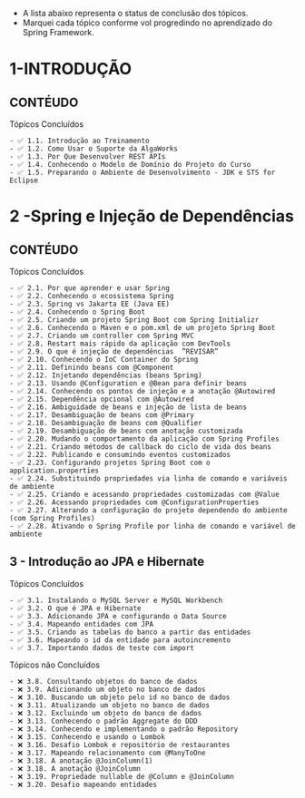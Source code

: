 - A lista abaixo representa o status de conclusão dos tópicos.
- Marquei cada tópico conforme vol progredindo no aprendizado do Spring Framework.
# 1-INTRODUÇÃO
## CONTÉUDO
Tópicos Concluídos
    
    - ✅ 1.1. Introdução ao Treinamento
    - ✅ 1.2. Como Usar o Suporte da AlgaWorks
    - ✅ 1.3. Por Que Desenvolver REST APIs
    - ✅ 1.4. Conhecendo o Modelo de Domínio do Projeto do Curso
    - ✅ 1.5. Preparando o Ambiente de Desenvolvimento - JDK e STS for Eclipse

# 2 -Spring e Injeção de Dependências
## CONTÉUDO
Tópicos Concluídos
    
    - ✅ 2.1. Por que aprender e usar Spring
    - ✅ 2.2. Conhecendo o ecossistema Spring
    - ✅ 2.3. Spring vs Jakarta EE (Java EE)
    - ✅ 2.4. Conhecendo o Spring Boot
    - ✅ 2.5. Criando um projeto Spring Boot com Spring Initializr
    - ✅ 2.6. Conhecendo o Maven e o pom.xml de um projeto Spring Boot
    - ✅ 2.7. Criando um controller com Spring MVC
    - ✅ 2.8. Restart mais rápido da aplicação com DevTools
    - ✅ 2.9. O que é injeção de dependências  ”REVISAR”
    - ✅ 2.10. Conhecendo o IoC Container do Spring
    - ✅ 2.11. Definindo beans com @Component
    - ✅ 2.12. Injetando dependências (beans Spring)
    - ✅ 2.13. Usando @Configuration e @Bean para definir beans
    - ✅ 2.14. Conhecendo os pontos de injeção e a anotação @Autowired
    - ✅ 2.15. Dependência opcional com @Autowired
    - ✅ 2.16. Ambiguidade de beans e injeção de lista de beans
    - ✅ 2.17. Desambiguação de beans com @Primary
    - ✅ 2.18. Desambiguação de beans com @Qualifier
    - ✅ 2.19. Desambiguação de beans com anotação customizada
    - ✅ 2.20. Mudando o comportamento da aplicação com Spring Profiles
    - ✅ 2.21. Criando métodos de callback do ciclo de vida dos beans
    - ✅ 2.22. Publicando e consumindo eventos customizados
    - ✅ 2.23. Configurando projetos Spring Boot com o application.properties
    - ✅ 2.24. Substituindo propriedades via linha de comando e variáveis de ambiente
    - ✅ 2.25. Criando e acessando propriedades customizadas com @Value   
    - ✅ 2.26. Acessando propriedades com @ConfigurationProperties
    - ✅ 2.27. Alterando a configuração do projeto dependendo do ambiente (com Spring Profiles)
    - ✅ 2.28. Ativando o Spring Profile por linha de comando e variável de ambiente

## 3 - Introdução ao JPA e Hibernate

Tópicos Concluídos

    - ✅ 3.1. Instalando o MySQL Server e MySQL Workbench
    - ✅ 3.2. O que é JPA e Hibernate
    - ✅ 3.3. Adicionando JPA e configurando o Data Source
    - ✅ 3.4. Mapeando entidades com JPA
    - ✅ 3.5. Criando as tabelas do banco a partir das entidades
    - ✅ 3.6. Mapeando o id da entidade para autoincremento
    - ✅ 3.7. Importando dados de teste com import

Tópicos não Concluídos


    - ❌ 3.8. Consultando objetos do banco de dados
    - ❌ 3.9. Adicionando um objeto no banco de dados
    - ❌ 3.10. Buscando um objeto pelo id no banco de dados  
    - ❌ 3.11. Atualizando um objeto no banco de dados
    - ❌ 3.12. Excluindo um objeto do banco de dados
    - ❌ 3.13. Conhecendo o padrão Aggregate do DDD
    - ❌ 3.14. Conhecendo e implementando o padrão Repository
    - ❌ 3.15. Conhecendo e usando o Lombok
    - ❌ 3.16. Desafio Lombok e repositório de restaurantes
    - ❌ 3.17. Mapeando relacionamento com @ManyToOne
    - ❌ 3.18. A anotação @JoinColumn(1)
    - ❌ 3.18. A anotação @JoinColumn
    - ❌ 3.19. Propriedade nullable de @Column e @JoinColumn
    - ❌ 3.20. Desafio mapeando entidades



    
   
